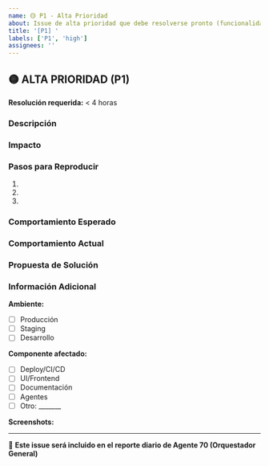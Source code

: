 ```yaml
---
name: 🟡 P1 - Alta Prioridad
about: Issue de alta prioridad que debe resolverse pronto (funcionalidad importante rota)
title: '[P1] '
labels: ['P1', 'high']
assignees: ''
---
```


## 🟡 ALTA PRIORIDAD (P1)

**Resolución requerida:** < 4 horas

### Descripción

<!-- Describe el issue de forma clara -->

### Impacto

<!-- ¿Qué funcionalidad está afectada? -->

### Pasos para Reproducir

1. 
2. 
3. 

### Comportamiento Esperado

<!-- ¿Qué debería ocurrir? -->

### Comportamiento Actual

<!-- ¿Qué está ocurriendo? -->

### Propuesta de Solución

<!-- Si tienes una idea de cómo resolverlo -->

### Información Adicional

**Ambiente:**
- [ ] Producción
- [ ] Staging
- [ ] Desarrollo

**Componente afectado:**
- [ ] Deploy/CI/CD
- [ ] UI/Frontend
- [ ] Documentación
- [ ] Agentes
- [ ] Otro: _______

**Screenshots:**
<!-- Si aplica -->

---

🤖 **Este issue será incluido en el reporte diario de Agente 70 (Orquestador General)**
